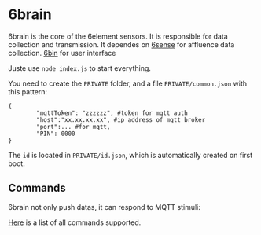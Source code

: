 # 6brain

6brain is the core of the 6element sensors. It is responsible for data collection and transmission. It dependes on 
[6sense](https://github.com/anthill/6sense) for affluence data collection.
[6bin](https://github.com/anthill/6bin) for user interface 

Juste use `node index.js` to start everything.

You need to create the `PRIVATE` folder, and a file `PRIVATE/common.json` with this pattern:

```
{
        "mqttToken": "zzzzzz", #token for mqtt auth
        "host":"xx.xx.xx.xx", #ip address of mqtt broker
        "port":... #for mqtt,
        "PIN": 0000
}
```


The `id` is located in `PRIVATE/id.json`, which is automatically created on first boot.

## Commands

6brain not only push datas, it can respond to MQTT stimuli:

[Here](https://github.com/anthill/pheromon/blob/master/api/clients/Admin/ReadMe.md) is a list of all commands supported.
